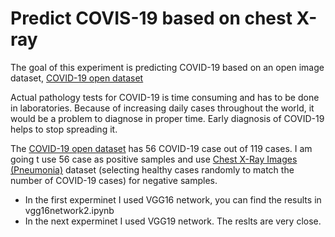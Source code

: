 # Predict COVIS-19 based on chest X-ray
The goal of this experiment is predicting COVID-19 based on an open image dataset, [COVID-19 open dataset](https://github.com/ieee8023/covid-chestxray-dataset#covid-19-image-data-collection) 

Actual pathology tests for COVID-19 is time consuming and has to be done in laboratories. Because of increasing daily cases throughout the world, it would be a problem to diagnose in proper time. 
Early diagnosis of COVID-19 helps to stop spreading it.


The [COVID-19 open dataset](https://github.com/ieee8023/covid-chestxray-dataset#covid-19-image-data-collection) has 56 COVID-19 case out of 119 cases.
I am going t use 56 case as positive samples and use [Chest X-Ray Images (Pneumonia)](https://www.kaggle.com/paultimothymooney/chest-xray-pneumonia) dataset (selecting healthy cases randomly to match the number of COVID-19 cases) for negative samples.


* In the first experminet I used VGG16 network, you can find the results in vgg16network2.ipynb
* In the next experminet I used VGG19 network. The reslts are very close.



